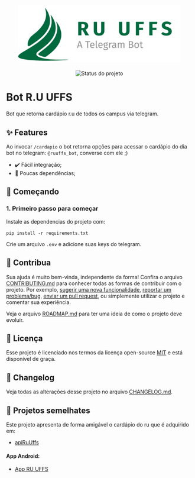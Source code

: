 <p align="center">
    <img width="440" src="ruuffs-logo.svg" title="Logo do projeto"><br /><br />
    <img src="https://img.shields.io/maintenance/yes/2022?style=for-the-badge" title="Status do projeto">
</p>

# Bot R.U UFFS

Bot que retorna cardápio r.u de todos os campus via telegram.

## ✨ Features

Ao invocar `/cardapio` o bot retorna opções para acessar o cardápio do dia
<br>
bot no telegram: `@ruuffs_bot`, converse com ele ;)

* ✔️ Fácil integração;
* 🥢 Poucas dependências;

## 🚀 Começando

### 1. Primeiro passo para começar


Instale as dependencias do projeto com:
```
pip install -r requirements.txt
```

Crie um arquivo `.env` e adicione suas keys do telegram.

## 🤝 Contribua

Sua ajuda é muito bem-vinda, independente da forma! Confira o arquivo [CONTRIBUTING.md](CONTRIBUTING.md) para conhecer todas as formas de contribuir com o projeto. Por exemplo, [sugerir uma nova funcionalidade](https://github.com/ccuffs/template/issues/new?assignees=&labels=&template=feature_request.md&title=), [reportar um problema/bug](https://github.com/ccuffs/template/issues/new?assignees=&labels=bug&template=bug_report.md&title=), [enviar um pull request](https://github.com/ccuffs/hacktoberfest/blob/master/docs/tutorial-pull-request.md), ou simplemente utilizar o projeto e comentar sua experiência.

Veja o arquivo [ROADMAP.md](ROADMAP.md) para ter uma ideia de como o projeto deve evoluir.


## 🎫 Licença

Esse projeto é licenciado nos termos da licença open-source [MIT](https://choosealicense.com/licenses/mit) e está disponível de graça.

## 🧬 Changelog

Veja todas as alterações desse projeto no arquivo [CHANGELOG.md](CHANGELOG.md).

## 🧪 Projetos semelhates

Este projeto apresenta de forma amigável o cardápio do ru que é adquirido em:

* [apiRuUffs](https://github.com/mascDriver/apiRuUffs)
#### App Android: 
* [App RU UFFS](https://github.com/mascDriver/app_ru_uffs)
